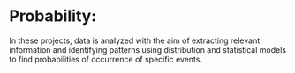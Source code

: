 # Probability:

In these projects, data is analyzed with the aim of extracting relevant information and identifying patterns using distribution and statistical models to find probabilities of occurrence of specific events.
